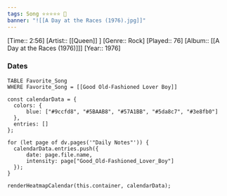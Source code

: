 ```yaml
---
tags: Song ⭐⭐⭐⭐⭐ 💛
banner: "![[A Day at the Races (1976).jpg]]"
---
```

[Time:: 2:56]
[Artist:: [[Queen]] ]
[Genre:: Rock]
[Played:: 76]
[Album:: [[A Day at the Races (1976)]]]
[Year:: 1976]
### Dates
````dataview
TABLE Favorite_Song
WHERE Favorite_Song = [[Good Old-Fashioned Lover Boy]]
````

  ```dataviewjs
const calendarData = { 
	colors: { 
		blue: ["#9ccfd8", "#5BAAB8", "#57A1BB", "#5da8c7", "#3e8fb0"] 
	}, 
	entries: [] 
}; 

for (let page of dv.pages('"Daily Notes"')) { 
	calendarData.entries.push({ 
		date: page.file.name, 
		intensity: page["Good_Old-Fashioned_Lover_Boy"]
	}); 
} 

renderHeatmapCalendar(this.container, calendarData);
```
